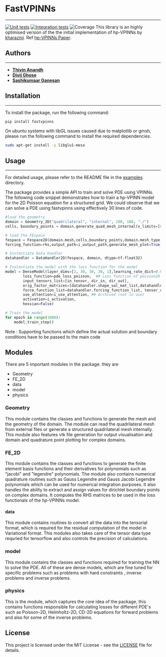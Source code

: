 # FastVPINNs
--- 
[![Unit tests](https://github.com/cmgcds/fastvpinns/actions/workflows/unit-tests.yml/badge.svg)](https://github.com/cmgcds/fastvpinns/actions/workflows/unit-tests.yml)
[![Integration tests](https://github.com/cmgcds/fastvpinns/actions/workflows/integration-tests.yml/badge.svg)](https://github.com/cmgcds/fastvpinns/actions/workflows/integration-tests.yml)
![Coverage](https://img.shields.io/badge/Coverage-92%25-brightgreen)
This library is an highly optimised version of the the initial implementation of hp-VPINNs by [kharazmi](https://github.com/ehsankharazmi/hp-VPINNs). Ref [hp-VPINNs Paper](https://arxiv.org/abs/2003.05385).

## Authors
---

- [**Thivin Anandh**](https://github.com/thivinanandh)
- [**Divij Ghose**](https://divijghose.github.io/)
- [**Sashikumaar Ganesan**](https://cds.iisc.ac.in/faculty/sashi)

## Installation
---

To install the package, run the following command:

```bash
pip install fastvpinns
```

 On ubuntu systems with libGL issues caused due to matplotlib or gmsh, please run the following command to install the required dependencies.
```bash
sudo apt-get install -y libglu1-mesa 
```

## Usage
---

For detailed usage, please refer to the README file in the [examples](examples) directory. 

The package provides a simple API to train and solve PDE using VPINNs. The following code snippet demonstrates how to train a hp-VPINN model for the 2D Poisson equation for a structured grid. We could observe that we can  solve a PDE using fastvpinns using effectively 30 lines of code.

```python
#load the geometry 
domain = Geometry_2D("quadrilateral", "internal", 100, 100, "./")
cells, boundary_points = domain.generate_quad_mesh_internal(x_limits=[0, 1],y_limits=[0, 1],n_cells_x=4, n_cells_y=4, num_boundary_points=400)

# load the FEspace
fespace = Fespace2D(domain.mesh,cells,boundary_points,domain.mesh_type,fe_order=5,fe_type="jacobi",quad_order=5,quad_type="legendre", fe_transformation_type="bilinear",bound_function_dict=bound_function_dict,bound_condition_dict=bound_condition_dict,
forcing_function=rhs,output_path=i_output_path,generate_mesh_plot=True)

# Instantiate Data handler 
datahandler = DataHandler2D(fespace, domain, dtype=tf.float32)

# Instantiate the model with the loss function for the model 
model = DenseModel(layer_dims=[2, 30, 30, 30, 1],learning_rate_dict=0.01,params_dict=params_dict,
        loss_function=pde_loss_poisson,  ## Loss function of poisson2D
        input_tensors_list=[in_tensor, dir_in, dir_out],
        orig_factor_matrices=[datahandler.shape_val_mat_list,datahandler.grad_x_mat_list, datahandler.grad_y_mat_list],
        force_function_list=datahandler.forcing_function_list, tensor_dtype=tf.float32,
        use_attention=i_use_attention, ## Archived (not in use)
        activation=i_activation,
        hessian=False)

# Train the model
for epoch in range(1000):
    model.train_step()
```

Note : Supporting functions which define the actual solution and boundary conditions have to be passed to the main code


## Modules

There are 5 important modules in the package. they are
- Geometry
- FE_2D
- data
- model
- physics

### Geometry
This module contains the classes and functions to generate the mesh and the geometry of the domain. The module can read the quadrilateral mesh from external files or generate a structured quadrilateral mesh internally. This module also features vtk file generation for output visualisation and domain and quadrature point plotting for complex domains. 

### FE_2D

This module contains the classes and functions to generate the finite element basis functions and their derivatives for polynomials such as "jacobi" and "legendre" polynomials. The module also contains numerical quadrature routines such as Gauss Legendre and Gauss Jacobi Legendre polynomials which can be used for numerical integration purposes. It also handles the ability to extract and assign values for dirichlet boundary points on complex domains. It computes the RHS matrices to be used in the loss functionals of the hp-VPINNs model. 

#### data

This module contains routines to convert all the data into the tensorial format, which is required for the residual computation of the model in Variational format. This modules also takes care of the tensor data type requried for tensorflow and also controls the precision of calculations.

### model

This module contains the classes and functions required for training the NN to solve the PDE. All of these are dense models, which are fine tuned for specific problems such as problems with hard constraints , inverse problems and inverse problems. 

### physics

This is the module, which captures the core idea of the package, this contains functions responsible for calculating losses for different PDE's such as Poisson-2D, Helmholtz-2D, CD-2D equations for forward problems and also for some of the inverse problems. 


## License
This project is licensed under the MIT License - see the [LICENSE](LICENSE) file for details.